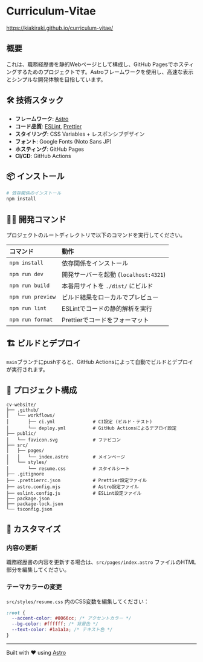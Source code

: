 # Curriculum-Vitae

https://kiakiraki.github.io/curriculum-vitae/

## 概要

これは、職務経歴書を静的Webページとして構成し、GitHub Pagesでホスティングするためのプロジェクトです。Astroフレームワークを使用し、高速な表示とシンプルな開発体験を目指しています。

## 🛠️ 技術スタック

- **フレームワーク**: [Astro](https://astro.build/)
- **コード品質**: [ESLint](https://eslint.org/), [Prettier](https://prettier.io/)
- **スタイリング**: CSS Variables + レスポンシブデザイン
- **フォント**: Google Fonts (Noto Sans JP)
- **ホスティング**: GitHub Pages
- **CI/CD**: GitHub Actions

## 📦 インストール

```bash
# 依存関係のインストール
npm install
```

## 🏃‍♂️ 開発コマンド

プロジェクトのルートディレクトリで以下のコマンドを実行してください。

| コマンド | 動作 |
| :--- | :--- |
| `npm install` | 依存関係をインストール |
| `npm run dev` | 開発サーバーを起動 (`localhost:4321`) |
| `npm run build` | 本番用サイトを `./dist/` にビルド |
| `npm run preview` | ビルド結果をローカルでプレビュー |
| `npm run lint` | ESLintでコードの静的解析を実行 |
| `npm run format`| Prettierでコードをフォーマット |

## 🏗️ ビルドとデプロイ

`main`ブランチにpushすると、GitHub Actionsによって自動でビルドとデプロイが実行されます。

## 📁 プロジェクト構成

```
cv-website/
├── .github/
│   └── workflows/
│       ├── ci.yml              # CI設定 (ビルド・テスト)
│       └── deploy.yml          # GitHub Actionsによるデプロイ設定
├── public/
│   └── favicon.svg             # ファビコン
├── src/
│   ├── pages/
│   │   └── index.astro         # メインページ
│   └── styles/
│       └── resume.css          # スタイルシート
├── .gitignore
├── .prettierrc.json            # Prettier設定ファイル
├── astro.config.mjs            # Astro設定ファイル
├── eslint.config.js            # ESLint設定ファイル
├── package.json
├── package-lock.json
└── tsconfig.json
```

## 🎨 カスタマイズ

### 内容の更新

職務経歴書の内容を更新する場合は、`src/pages/index.astro` ファイルのHTML部分を編集してください。

### テーマカラーの変更

`src/styles/resume.css` 内のCSS変数を編集してください：

```css
:root {
  --accent-color: #0066cc; /* アクセントカラー */
  --bg-color: #ffffff; /* 背景色 */
  --text-color: #1a1a1a; /* テキスト色 */
}
```

---

Built with ❤️ using [Astro](https://astro.build/)